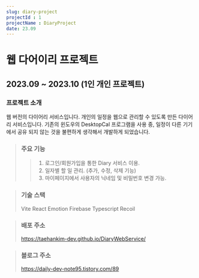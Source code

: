 ```yaml
---
slug: diary-project
projectId : 1
projectName : DiaryProject
date: 23.09
---
```


# 웹 다어이리 프로젝트

## 2023.09 ~ 2023.10 (1인 개인 프로젝트)

### 프로젝트 소개
웹 버전의 다이어리 서비스입니다.
개인의 일정을 웹으로 관리할 수 있도록 만든 다이어리 서비스입니다.
기존의 윈도우의 DesktopCal 프로그램을 사용 중, 일정이 다른 기기에서 공유 되지 않는 것을 불편하게 생각해서 개발하게 되었습니다.

>### 주요 기능
>> 1. 로그인/회원가입을 통한 Diary 서비스 이용.
>> 2. 일자별 할 일 관리. (추가, 수정, 삭제 기능)
>> 3. 마이페이지에서 사용자의 닉네임 및 비밀번호 변경 가능.

>### 기술 스택
>Vite
>React
>Emotion
>Firebase
>Typescript
>Recoil

>### 배포 주소
>https://taehankim-dev.github.io/DiaryWebService/

>### 블로그 주소
>https://daily-dev-note95.tistory.com/89